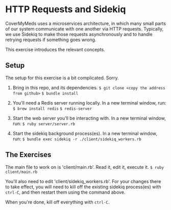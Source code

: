 # HTTP Requests and Sidekiq

CoverMyMeds uses a microservices architecture, in which many small parts of
our system communicate with one another via HTTP requests.  Typically, we use 
Sidekiq to make those requests asynchronously and to handle retrying requests
if something goes wrong.

This exercise introduces the relevant concepts.

## Setup

The setup for this exercise is a bit complicated.  Sorry.

1. Bring in this repo, and its dependencies.
  `$ git clone <copy the address from github>`
  `$ bundle install`

2. You'll need a Redis server running locally.  In a new terminal window, run:
  `$ brew install redis`
  `$ redis-server`

3. Start the web server you'll be interacting with.  In a new terminal window, run:
  `$ ruby server/server.rb`

4. Start the sidekiq background process(es).  In a new terminal window, run:
  `$ bundle exec sidekiq -r ./client/sidekiq_workers.rb`


## The Exercises

The main file to work on is 'client/main.rb'.  Read it, edit it, execute it.
  `$ ruby client/main.rb`

You'll also need to edit 'client/sidekiq_workers.rb'.  For your changes there to take effect,
you will need to kill off the existing sidekiq process(es) with `ctrl-C`, and then restart
them using the command above.

When you're done, kill off everything with `ctrl-C`.
